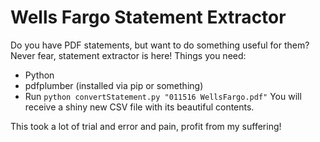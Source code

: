 # Wells Fargo Statement Extractor
Do you have PDF statements, but want to do something useful for them? Never fear, statement extractor is here!
Things you need:
 - Python
 - pdfplumber (installed via pip or something)
 - Run `python convertStatement.py "011516 WellsFargo.pdf"`
You will receive a shiny new CSV file with its beautiful contents.

This took a lot of trial and error and pain, profit from my suffering!